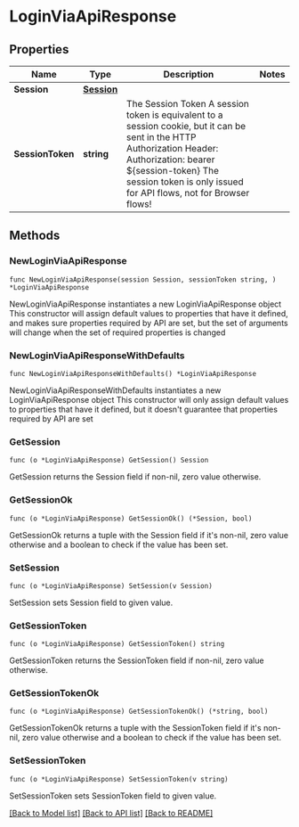 # LoginViaApiResponse

## Properties

Name | Type | Description | Notes
------------ | ------------- | ------------- | -------------
**Session** | [**Session**](Session.md) |  | 
**SessionToken** | **string** | The Session Token  A session token is equivalent to a session cookie, but it can be sent in the HTTP Authorization Header:  Authorization: bearer ${session-token}  The session token is only issued for API flows, not for Browser flows! | 

## Methods

### NewLoginViaApiResponse

`func NewLoginViaApiResponse(session Session, sessionToken string, ) *LoginViaApiResponse`

NewLoginViaApiResponse instantiates a new LoginViaApiResponse object
This constructor will assign default values to properties that have it defined,
and makes sure properties required by API are set, but the set of arguments
will change when the set of required properties is changed

### NewLoginViaApiResponseWithDefaults

`func NewLoginViaApiResponseWithDefaults() *LoginViaApiResponse`

NewLoginViaApiResponseWithDefaults instantiates a new LoginViaApiResponse object
This constructor will only assign default values to properties that have it defined,
but it doesn't guarantee that properties required by API are set

### GetSession

`func (o *LoginViaApiResponse) GetSession() Session`

GetSession returns the Session field if non-nil, zero value otherwise.

### GetSessionOk

`func (o *LoginViaApiResponse) GetSessionOk() (*Session, bool)`

GetSessionOk returns a tuple with the Session field if it's non-nil, zero value otherwise
and a boolean to check if the value has been set.

### SetSession

`func (o *LoginViaApiResponse) SetSession(v Session)`

SetSession sets Session field to given value.


### GetSessionToken

`func (o *LoginViaApiResponse) GetSessionToken() string`

GetSessionToken returns the SessionToken field if non-nil, zero value otherwise.

### GetSessionTokenOk

`func (o *LoginViaApiResponse) GetSessionTokenOk() (*string, bool)`

GetSessionTokenOk returns a tuple with the SessionToken field if it's non-nil, zero value otherwise
and a boolean to check if the value has been set.

### SetSessionToken

`func (o *LoginViaApiResponse) SetSessionToken(v string)`

SetSessionToken sets SessionToken field to given value.



[[Back to Model list]](../README.md#documentation-for-models) [[Back to API list]](../README.md#documentation-for-api-endpoints) [[Back to README]](../README.md)


